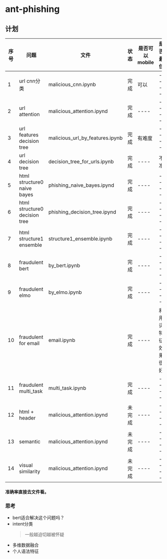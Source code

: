 # ant-phishing
## 计划
|  序号   | 问题  | 文件 | 状态 | 是否可以mobile | 是否最佳 |
|  ----  | ----  | ----  | ----  | ----  | ----  |
| 1  | url cnn分类 | malicious_cnn.ipynb | 完成 | 可以  | ----  |
| 2  | url attention | malicious_attention.ipynd  | 完成 | ----  | ----  |
| 3  | url features decision tree | malicious_url_by_features.ipynb  | 完成 | 有难度  | ----  |
| 4  | url  decision tree | decision_tree_for_urls.ipynb  | 完成 | ----  | 不准  |
| 5  | html structure0 naive bayes | phishing_naive_bayes.ipynd  | 完成 | ----  | ----  |
| 6  | html structure0 decision tree | phishing_decision_tree.ipynd  | 完成 | ----  | ----  |
| 7  | html structure1  ensemble | structure1_ensemble.ipynb  | 完成 | ----  | ----  |
| 8  | fraudulent bert | by_bert.ipynb  | 完成 | ----  | ----  |
| 9  | fraudulent elmo | by_elmo.ipynb  | 完成 | ----  | ----  |
| 10  | fraudulent for email | email.ipynb  | 完成 | ----  | 利用词特征效果很好  |
| 11  | fraudulent multi_task | multi_task.ipynb  | 完成 | ----  | ----  |
| 12  | html + header  | malicious_attention.ipynd  | 未完成 | ----  | ----  |
| 13  | semantic | malicious_attention.ipynd  | 未完成 | ----  | ----  |
| 14  | visual similarity | malicious_attention.ipynd  | 未完成 | ----  | ----  |
#### 准确率直接去文件看。
### 思考
* bert适合解决这个问题吗？
* intent分类
    > 一般越迫切越被怀疑
* 多维数据融合
* 个人语法特征